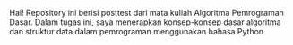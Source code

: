 Hai!
Repository ini berisi posttest dari mata kuliah Algoritma Pemrograman Dasar. 
Dalam tugas ini, saya menerapkan konsep-konsep dasar algoritma dan struktur data dalam pemrograman menggunakan bahasa Python.
